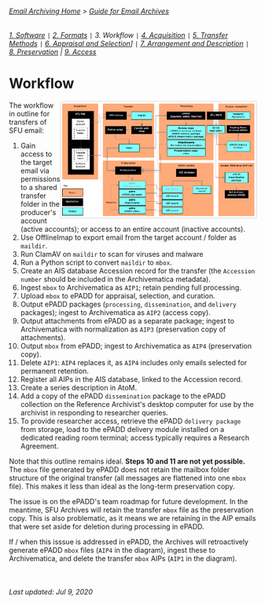 ###### [Email Archiving Home](../README.md) > [Guide for Email Archives](./gde-home.md)
###### [1. Software](./s1-software.md) `|` [2. Formats](./s2-formats.md) `|` 3. Workflow `|` [4. Acquisition](./s4-acquisition.md) `|` [5. Transfer Methods](./s5-transfer-methods.md) `|` [6. Appraisal and Selection](./s6-appraisal-and-selection.md)] `|` [7. Arrangement and Description](./s7-arrangement-and-description.md) `|` [8. Preservation](./s8-preservation) | [9. Access](./s9-access)

# Workflow

<img align="right" width="400" src="../images/workflow.png">

The workflow in outline for transfers of SFU email:
1. Gain access to the target email via permissions to a shared transfer folder in the producer's account (active accounts); or access to an entire account (inactive accounts).
1. Use OfflineImap to export email from the target account / folder as `maildir`.
1. Run ClamAV on `maildir` to scan for viruses and malware
1. Run a Python script to convert `maildir` to `mbox`.
1. Create an AIS database Accession record for the transfer (the `Accession number` should be included in the Archivematica metadata).
1. Ingest `mbox` to Archivematica as `AIP1`; retain pending full processing.
1. Upload `mbox` to ePADD for appraisal, selection, and curation.
1. Output ePADD packages (`processing`, `dissemination`, and `delivery` packages); ingest to Archivematica as `AIP2` (access copy).
1. Output attachments from ePADD as a separate package; ingest to Archivematica with normalization as `AIP3` (preservation copy of attachments).
1. Output `mbox` from ePADD; ingest to Archivematica as `AIP4` (preservation copy).
1. Delete `AIP1`: `AIP4` replaces it, as `AIP4` includes only emails selected for permanent retention.
1. Register all AIPs in the AIS database, linked to the Accession record.
1. Create a series description in AtoM.
1. Add a copy of the ePADD `dissemination` package to the ePADD collection on the Reference Archivist's desktop computer for use by the archivist in responding to researcher queries.
1. To provide researcher access, retrieve the ePADD `delivery package` from storage, load to the ePADD delivery module installed on a dedicated reading room terminal; access typically requires a Research Agreement.

Note that this outline remains ideal. **Steps 10 and 11 are not yet possible.** The `mbox` file generated by ePADD does not retain the mailbox folder structure of the original transfer (all messages are flattened into one `mbox` file). This makes it less than ideal as the long-term preservation copy.

The issue is on the ePADD's team roadmap for future development. In the meantime, SFU Archives will retain the transfer `mbox` file as the preservation copy. This is also problematic, as it means we are retaining in the AIP emails that were set aside for deletion during processing in ePADD.

If / when this isssue is addressed in ePADD, the Archives will retroactively generate ePADD `mbox` files (`AIP4` in the diagram), ingest these to Archivematica, and delete the transfer `mbox` AIPs (`AIP1` in the diagram).

<br clear="both">

###### Last updated: Jul 9, 2020

